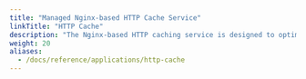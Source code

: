 ```yaml
---
title: "Managed Nginx-based HTTP Cache Service"
linkTitle: "HTTP Cache"
description: "The Nginx-based HTTP caching service is designed to optimize web traffic and enhance web application performance."
weight: 20
aliases:
  - /docs/reference/applications/http-cache
---
```


